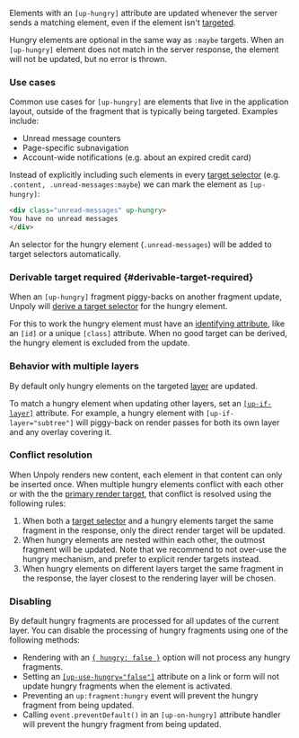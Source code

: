 Elements with an `[up-hungry]` attribute are updated whenever the server sends a matching element, even if the element isn't [targeted](https://unpoly.com/targeting-fragments).

Hungry elements are optional in the same way as `:maybe` targets.
When an `[up-hungry]` element does not match in the server response, the element will not be updated,
but no error is thrown.

### Use cases

Common use cases for `[up-hungry]` are elements that live in the application layout,
outside of the fragment that is typically being targeted. Examples include:

- Unread message counters
- Page-specific subnavigation
- Account-wide notifications (e.g. about an expired credit card)

Instead of explicitly including such elements in every [target selector](https://unpoly.com/targeting-fragments)
(e.g. `.content, .unread-messages:maybe`) we can mark the element as `[up-hungry]`:

```html
<div class="unread-messages" up-hungry>
You have no unread messages
</div>
```

An selector for the hungry element (`.unread-messages`) will be added to target selectors automatically.

### Derivable target required {#derivable-target-required}

When an `[up-hungry]` fragment piggy-backs on another fragment update, Unpoly will [derive a target selector](https://unpoly.com/target-derivation) for the hungry element.

For this to work the hungry element must have an [identifying attribute](https://unpoly.com/target-derivation#derivation-patterns), like an `[id]` or a unique `[class]` attribute.
When no good target can be derived, the hungry element is excluded from the update.

### Behavior with multiple layers

By default only hungry elements on the targeted [layer](https://unpoly.com/up.layer) are updated.

To match a hungry element when updating other layers, set an [`[up-if-layer]`](#up-if-layer) attribute.
For example, a hungry element with `[up-if-layer="subtree"]` will piggy-back on render passes for both
its own layer and any overlay covering it.

### Conflict resolution

When Unpoly renders new content, each element in that content can only be inserted once.
When multiple hungry elements conflict with each other or with the the [primary render target](https://unpoly.com/targeting-fragments), that conflict is resolved using the following rules:

1. When both a [target selector](https://unpoly.com/targeting-fragments) and a hungry elements target the same fragment in the response, only the direct render target will be updated.
2. When hungry elements are nested within each other, the outmost fragment will be updated. Note that we recommend to not over-use the hungry mechanism, and prefer to explicit render targets instead.
3. When hungry elements on different layers target the same fragment in the response, the layer closest to the rendering layer will be chosen.

### Disabling

By default hungry fragments are processed for all updates of the current layer.
You can disable the processing of hungry fragments using one of the following methods:

- Rendering with an [`{ hungry: false }`](https://unpoly.com/up.render#options.hungry) option will not process any hungry fragments.
- Setting an [`[up-use-hungry="false"]`](https://unpoly.com/up-follow#up-use-hungry) attribute on a link or form will not update hungry fragments when the element is activated.
- Preventing an `up:fragment:hungry` event will prevent the hungry fragment from being updated.
- Calling `event.preventDefault()` in an `[up-on-hungry]` attribute handler will prevent the hungry fragment from being updated.

